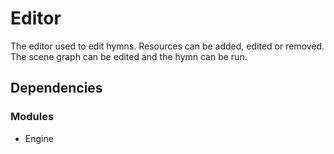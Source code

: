 # Editor
The editor used to edit hymns. Resources can be added, edited or removed. The scene graph can be edited and the hymn can be run.

## Dependencies
### Modules
- Engine
